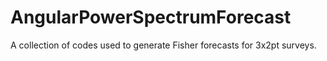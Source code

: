 # AngularPowerSpectrumForecast
A collection of codes used to generate Fisher forecasts for 3x2pt surveys.
